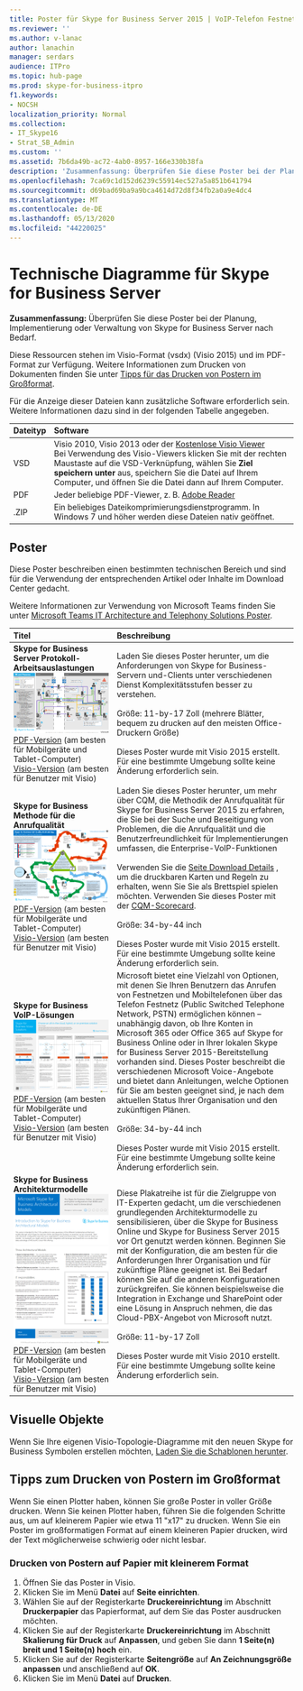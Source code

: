 ```yaml
---
title: Poster für Skype for Business Server 2015 | VoIP-Telefon Festnetz
ms.reviewer: ''
ms.author: v-lanac
author: lanachin
manager: serdars
audience: ITPro
ms.topic: hub-page
ms.prod: skype-for-business-itpro
f1.keywords:
- NOCSH
localization_priority: Normal
ms.collection:
- IT_Skype16
- Strat_SB_Admin
ms.custom: ''
ms.assetid: 7b6da49b-ac72-4ab0-8957-166e330b38fa
description: 'Zusammenfassung: Überprüfen Sie diese Poster bei der Planung, Implementierung oder Verwaltung von Skype for Business Server nach Bedarf.'
ms.openlocfilehash: 7ca69c1d152d6239c55914ec527a5a851b641794
ms.sourcegitcommit: d69bad69ba9a9bca4614d72d8f34fb2a0a9e4dc4
ms.translationtype: MT
ms.contentlocale: de-DE
ms.lasthandoff: 05/13/2020
ms.locfileid: "44220025"
---
```

# <a name="technical-diagrams-for-skype-for-business-server"></a>Technische Diagramme für Skype for Business Server

**Zusammenfassung:** Überprüfen Sie diese Poster bei der Planung, Implementierung oder Verwaltung von Skype for Business Server nach Bedarf.

Diese Ressourcen stehen im Visio-Format (vsdx) (Visio 2015) und im PDF-Format zur Verfügung. Weitere Informationen zum Drucken von Dokumenten finden Sie unter [Tipps für das Drucken von Postern im Großformat](technical-diagrams.md#tips).

Für die Anzeige dieser Dateien kann zusätzliche Software erforderlich sein. Weitere Informationen dazu sind in der folgenden Tabelle angegeben.

|Dateityp|Software|
|:--- |:--- |
|VSD |Visio 2010, Visio 2013 oder der [﻿Kostenlose Visio Viewer](https://go.microsoft.com/fwlink/p/?LinkId=393676) <br/> Bei Verwendung des Visio-Viewers klicken Sie mit der rechten Maustaste auf die VSD-Verknüpfung, wählen Sie **Ziel speichern unter** aus, speichern Sie die Datei auf Ihrem Computer, und öffnen Sie die Datei dann auf Ihrem Computer. |
|PDF |Jeder beliebige PDF-Viewer, z. B. [Adobe Reader](https://go.microsoft.com/fwlink/p/?LinkId=393675) |
|.ZIP |Ein beliebiges Dateikomprimierungsdienstprogramm. In Windows 7 und höher werden diese Dateien nativ geöffnet. |

## <a name="posters"></a>Poster

Diese Poster beschreiben einen bestimmten technischen Bereich und sind für die Verwendung der entsprechenden Artikel oder Inhalte im Download Center gedacht.

Weitere Informationen zur Verwendung von Microsoft Teams finden Sie unter [Microsoft Teams IT Architecture and Telephony Solutions Poster](https://docs.microsoft.com/MicrosoftTeams/teams-architecture-solutions-posters).

|Titel|Beschreibung|
|:---|:---|
|**Skype for Business Server Protokoll-Arbeitsauslastungen** <br/>![Poster für SFB-Protokoll Arbeitslasten](media/0dccf933-eab3-4793-a8a4-4f6b9b0b4fa0.png)<br/>[PDF-Version](https://go.microsoft.com/fwlink/p/?LinkId=550989) (am besten für Mobilgeräte und Tablet-Computer) <br/> [Visio-Version](https://go.microsoft.com/fwlink/p/?LinkId=550991) (am besten für Benutzer mit Visio) |Laden Sie dieses Poster herunter, um die Anforderungen von Skype for Business-Servern und-Clients unter verschiedenen Dienst Komplexitätsstufen besser zu verstehen.<br/> <br/> Größe: 11-by-17 Zoll (mehrere Blätter, bequem zu drucken auf den meisten Office-Druckern Größe) <br/> <br/> Dieses Poster wurde mit Visio 2015 erstellt. Für eine bestimmte Umgebung sollte keine Änderung erforderlich sein. |
|**Skype for Business Methode für die Anrufqualität** <br/> ![Call Quality Method Poster](media/69d33707-8dc4-446a-8d72-0a77be59a64a.png)[PDF-Version](https://go.microsoft.com/fwlink/p/?LinkId=617899) (am besten für Mobilgeräte und Tablet-Computer) <br/> [Visio-Version](https://go.microsoft.com/fwlink/p/?LinkId=617900) (am besten für Benutzer mit Visio) |Laden Sie dieses Poster herunter, um mehr über CQM, die Methodik der Anrufqualität für Skype for Business Server 2015 zu erfahren, die Sie bei der Suche und Beseitigung von Problemen, die die Anrufqualität und die Benutzerfreundlichkeit für Implementierungen umfassen, die Enterprise-VoIP-Funktionen <br/> <br/> Verwenden Sie die [Seite Download Details](https://go.microsoft.com/fwlink/p/?LinkId=617898) , um die druckbaren Karten und Regeln zu erhalten, wenn Sie Sie als Brettspiel spielen möchten. Verwenden Sie dieses Poster mit der [CQM-Scorecard](https://go.microsoft.com/fwlink/p/?LinkId=617904). <br/><br/> Größe: 34-by-44 inch <br/> <br/> Dieses Poster wurde mit Visio 2015 erstellt. Für eine bestimmte Umgebung sollte keine Änderung erforderlich sein. |
|**Skype for Business VoIP-Lösungen** <br/> ![Plan Voice Solutions Poster](media/1d3371f3-d554-4d6b-ac4f-a927bbe50b26.png) <br/> [PDF-Version](https://go.microsoft.com/fwlink/?linkid=869123) (am besten für Mobilgeräte und Tablet-Computer) <br/> [Visio-Version](https://go.microsoft.com/fwlink/?linkid=869124) (am besten für Benutzer mit Visio) |Microsoft bietet eine Vielzahl von Optionen, mit denen Sie Ihren Benutzern das Anrufen von Festnetzen und Mobiltelefonen über das Telefon Festnetz (Public Switched Telephone Network, PSTN) ermöglichen können – unabhängig davon, ob Ihre Konten in Microsoft 365 oder Office 365 auf Skype for Business Online oder in Ihrer lokalen Skype for Business Server 2015-Bereitstellung vorhanden sind. Dieses Poster beschreibt die verschiedenen Microsoft Voice-Angebote und bietet dann Anleitungen, welche Optionen für Sie am besten geeignet sind, je nach dem aktuellen Status Ihrer Organisation und den zukünftigen Plänen. <br/> <br/> Größe: 34-by-44 inch <br/><br/> Dieses Poster wurde mit Visio 2015 erstellt. Für eine bestimmte Umgebung sollte keine Änderung erforderlich sein. |
|**Skype for Business Architekturmodelle** <br/> ![Skype for Business Architekturmodelle](media/0734153f-af7b-4cf3-b095-96bdd1de3fb0.png) <br/> [PDF-Version](https://go.microsoft.com/fwlink/?linkid=869125) (am besten für Mobilgeräte und Tablet-Computer) <br/> [Visio-Version](https://go.microsoft.com/fwlink/?linkid=869126) (am besten für Benutzer mit Visio) |Diese Plakatreihe ist für die Zielgruppe von IT-Experten gedacht, um die verschiedenen grundlegenden Architekturmodelle zu sensibilisieren, über die Skype for Business Online und Skype for Business Server 2015 vor Ort genutzt werden können. Beginnen Sie mit der Konfiguration, die am besten für die Anforderungen Ihrer Organisation und für zukünftige Pläne geeignet ist. Bei Bedarf können Sie auf die anderen Konfigurationen zurückgreifen. Sie können beispielsweise die Integration in Exchange und SharePoint oder eine Lösung in Anspruch nehmen, die das Cloud-PBX-Angebot von Microsoft nutzt. <br/><br/> Größe: 11-by-17 Zoll <br/><br/> Dieses Poster wurde mit Visio 2010 erstellt. Für eine bestimmte Umgebung sollte keine Änderung erforderlich sein. |

## <a name="visual-assets"></a>Visuelle Objekte

Wenn Sie Ihre eigenen Visio-Topologie-Diagramme mit den neuen Skype for Business Symbolen erstellen möchten, [Laden Sie die Schablonen herunter](https://go.microsoft.com/fwlink/p/?LinkId=550985).

## <a name="tips-for-printing-large-format-posters"></a>Tipps zum Drucken von Postern im Großformat

<a name="tips"> </a>

Wenn Sie einen Plotter haben, können Sie große Poster in voller Größe drucken. Wenn Sie keinen Plotter haben, führen Sie die folgenden Schritte aus, um auf kleinerem Papier wie etwa 11 "x17" zu drucken. Wenn Sie ein Poster im großformatigen Format auf einem kleineren Papier drucken, wird der Text möglicherweise schwierig oder nicht lesbar.

### <a name="print-posters-on-smaller-paper"></a>Drucken von Postern auf Papier mit kleinerem Format

1. Öffnen Sie das Poster in Visio.
2. Klicken Sie im Menü **Datei** auf **Seite einrichten**.
3. Wählen Sie auf der Registerkarte **Druckereinrichtung** im Abschnitt **Druckerpapier** das Papierformat, auf dem Sie das Poster ausdrucken möchten.
4. Klicken Sie auf der Registerkarte **Druckereinrichtung** im Abschnitt **Skalierung für Druck** auf **Anpassen**, und geben Sie dann **1 Seite(n) breit und 1 Seite(n) hoch** ein.
5. Klicken Sie auf der Registerkarte **Seitengröße** auf **An Zeichnungsgröße anpassen** und anschließend auf **OK**.
6. Klicken Sie im Menü **Datei** auf **Drucken**.

